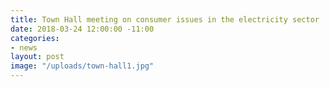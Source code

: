 ```yaml
---
title: Town Hall meeting on consumer issues in the electricity sector
date: 2018-03-24 12:00:00 -11:00
categories:
- news
layout: post
image: "/uploads/town-hall1.jpg"
---
```



